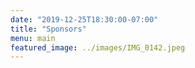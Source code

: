 ```yaml
---
date: "2019-12-25T18:30:00-07:00"
title: "Sponsors"
menu: main
featured_image: ../images/IMG_0142.jpeg
---
```

